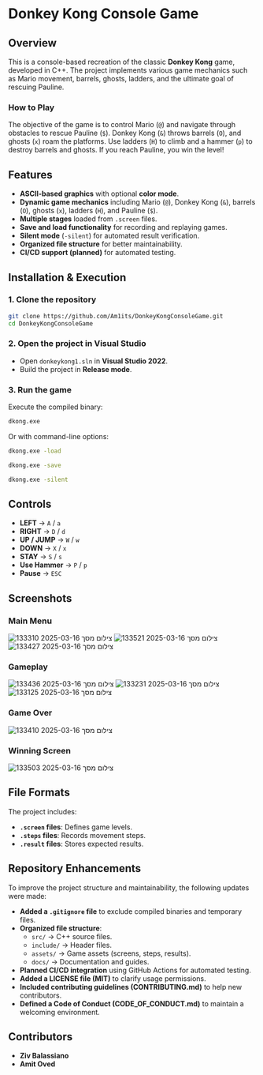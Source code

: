 # Donkey Kong Console Game

## Overview
This is a console-based recreation of the classic **Donkey Kong** game, developed in C++.
The project implements various game mechanics such as Mario movement, barrels, ghosts, ladders, and the ultimate goal of rescuing Pauline.

### How to Play
The objective of the game is to control Mario (`@`) and navigate through obstacles to rescue Pauline (`$`). Donkey Kong (`&`) throws barrels (`O`), and ghosts (`x`) roam the platforms. Use ladders (`H`) to climb and a hammer (`p`) to destroy barrels and ghosts. If you reach Pauline, you win the level!

## Features
- **ASCII-based graphics** with optional **color mode**.
- **Dynamic game mechanics** including Mario (`@`), Donkey Kong (`&`), barrels (`O`), ghosts (`x`), ladders (`H`), and Pauline (`$`).
- **Multiple stages** loaded from `.screen` files.
- **Save and load functionality** for recording and replaying games.
- **Silent mode** (`-silent`) for automated result verification.
- **Organized file structure** for better maintainability.
- **CI/CD support (planned)** for automated testing.

## Installation & Execution
### **1. Clone the repository**
```sh
git clone https://github.com/Am1its/DonkeyKongConsoleGame.git
cd DonkeyKongConsoleGame
```

### **2. Open the project in Visual Studio**
- Open `donkeykong1.sln` in **Visual Studio 2022**.
- Build the project in **Release mode**.

### **3. Run the game**
Execute the compiled binary:
```sh
dkong.exe
```
Or with command-line options:
```sh
dkong.exe -load
```
```sh
dkong.exe -save
```
```sh
dkong.exe -silent
```

## Controls
- **LEFT**  → `A` / `a`
- **RIGHT** → `D` / `d`
- **UP / JUMP** → `W` / `w`
- **DOWN** → `X` / `x`
- **STAY** → `S` / `s`
- **Use Hammer** → `P` / `p`
- **Pause** → `ESC`

## Screenshots
### Main Menu
![צילום מסך 2025-03-16 133310](https://github.com/user-attachments/assets/a6ec9de8-a9b4-4f7d-97fe-af28eef4f1b6)
![צילום מסך 2025-03-16 133521](https://github.com/user-attachments/assets/7dda0229-3117-40bf-8e00-17c8ea4f5cf4)
![צילום מסך 2025-03-16 133427](https://github.com/user-attachments/assets/73f61007-dd38-4eb1-9aba-b0d08c5fec54)

### Gameplay
![צילום מסך 2025-03-16 133436](https://github.com/user-attachments/assets/18a54895-8443-49fa-9c3d-604ab83febae)
![צילום מסך 2025-03-16 133231](https://github.com/user-attachments/assets/b7d89385-c9d9-4078-b250-be406eb69886)
![צילום מסך 2025-03-16 133125](https://github.com/user-attachments/assets/0ad113bf-31f1-44b1-9796-d30bf52ec57c)

### Game Over
![צילום מסך 2025-03-16 133410](https://github.com/user-attachments/assets/7b74294a-5cf5-49e7-867b-be3dda0a7f9e)

### Winning Screen
![צילום מסך 2025-03-16 133503](https://github.com/user-attachments/assets/8fe119f9-e412-4fe8-aadf-7afc1e762ab2)

## File Formats
The project includes:
- **`.screen` files**: Defines game levels.
- **`.steps` files**: Records movement steps.
- **`.result` files**: Stores expected results.

## Repository Enhancements
To improve the project structure and maintainability, the following updates were made:
- **Added a `.gitignore` file** to exclude compiled binaries and temporary files.
- **Organized file structure**:
  - `src/` → C++ source files.
  - `include/` → Header files.
  - `assets/` → Game assets (screens, steps, results).
  - `docs/` → Documentation and guides.
- **Planned CI/CD integration** using GitHub Actions for automated testing.
- **Added a LICENSE file (MIT)** to clarify usage permissions.
- **Included contributing guidelines (CONTRIBUTING.md)** to help new contributors.
- **Defined a Code of Conduct (CODE_OF_CONDUCT.md)** to maintain a welcoming environment.

## Contributors
- **Ziv Balassiano**
- **Amit Oved**

